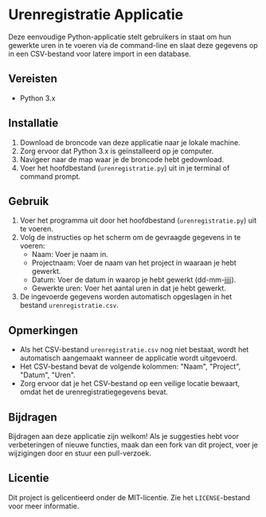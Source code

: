 # Urenregistratie Applicatie

Deze eenvoudige Python-applicatie stelt gebruikers in staat om hun gewerkte uren in te voeren via de command-line en slaat deze gegevens op in een CSV-bestand voor latere import in een database.

## Vereisten

- Python 3.x

## Installatie

1. Download de broncode van deze applicatie naar je lokale machine.
2. Zorg ervoor dat Python 3.x is geïnstalleerd op je computer.
3. Navigeer naar de map waar je de broncode hebt gedownload.
4. Voer het hoofdbestand (`urenregistratie.py`) uit in je terminal of command prompt.

## Gebruik

1. Voer het programma uit door het hoofdbestand (`urenregistratie.py`) uit te voeren.
2. Volg de instructies op het scherm om de gevraagde gegevens in te voeren:
   - Naam: Voer je naam in.
   - Projectnaam: Voer de naam van het project in waaraan je hebt gewerkt.
   - Datum: Voer de datum in waarop je hebt gewerkt (dd-mm-jjjj).
   - Gewerkte uren: Voer het aantal uren in dat je hebt gewerkt.
3. De ingevoerde gegevens worden automatisch opgeslagen in het bestand `urenregistratie.csv`.

## Opmerkingen

- Als het CSV-bestand `urenregistratie.csv` nog niet bestaat, wordt het automatisch aangemaakt wanneer de applicatie wordt uitgevoerd.
- Het CSV-bestand bevat de volgende kolommen: "Naam", "Project", "Datum", "Uren".
- Zorg ervoor dat je het CSV-bestand op een veilige locatie bewaart, omdat het de urenregistratiegegevens bevat.

## Bijdragen

Bijdragen aan deze applicatie zijn welkom! Als je suggesties hebt voor verbeteringen of nieuwe functies, maak dan een fork van dit project, voer je wijzigingen door en stuur een pull-verzoek.

## Licentie

Dit project is gelicentieerd onder de MIT-licentie. Zie het `LICENSE`-bestand voor meer informatie.

